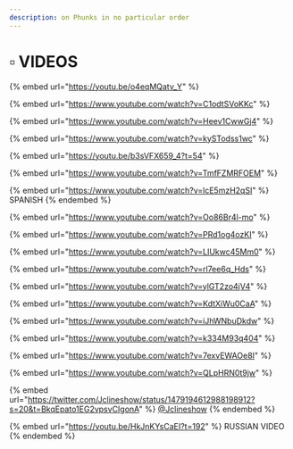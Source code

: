 ```yaml
---
description: on Phunks in no particular order
---
```


# ▫ VIDEOS

{% embed url="https://youtu.be/o4eqMQatv_Y" %}

{% embed url="https://www.youtube.com/watch?v=C1odtSVoKKc" %}

{% embed url="https://www.youtube.com/watch?v=Heev1CwwGj4" %}

{% embed url="https://www.youtube.com/watch?v=kySTodss1wc" %}

{% embed url="https://youtu.be/b3sVFX659_4?t=54" %}

{% embed url="https://www.youtube.com/watch?v=TmfFZMRFOEM" %}

{% embed url="https://www.youtube.com/watch?v=lcE5mzH2qSI" %}
SPANISH
{% endembed %}

{% embed url="https://www.youtube.com/watch?v=Oo86Br4l-mo" %}

{% embed url="https://www.youtube.com/watch?v=PRd1og4ozKI" %}

{% embed url="https://www.youtube.com/watch?v=LIUkwc45Mm0" %}

{% embed url="https://www.youtube.com/watch?v=rl7ee6q_Hds" %}

{% embed url="https://www.youtube.com/watch?v=ylGT2zo4jV4" %}

{% embed url="https://www.youtube.com/watch?v=KdtXiWu0CaA" %}

{% embed url="https://www.youtube.com/watch?v=iJhWNbuDkdw" %}

{% embed url="https://www.youtube.com/watch?v=k334M93q404" %}

{% embed url="https://www.youtube.com/watch?v=7exvEWAOe8I" %}

{% embed url="https://www.youtube.com/watch?v=QLpHRN0t9jw" %}

{% embed url="https://twitter.com/Jclineshow/status/1479194612988198912?s=20&t=BkqEpato1EG2vpsvCIgonA" %}
[@Jclineshow](https://twitter.com/Jclineshow)
{% endembed %}

{% embed url="https://youtu.be/HkJnKYsCaEI?t=192" %}
RUSSIAN VIDEO
{% endembed %}

